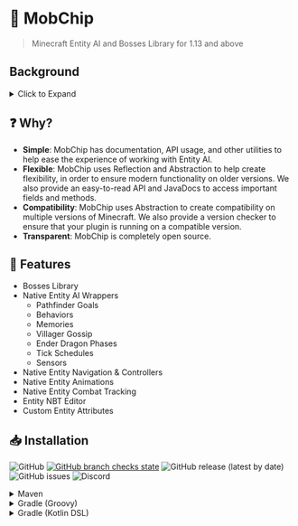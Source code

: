# 🚚 MobChip
> Minecraft Entity AI and Bosses Library for 1.13 and above

## Background
<details>
    <summary>Click to Expand</summary>
    
MobChip is an all-in-one Entity AI and Bosses Library for Minecraft 1.13 and above. It allows you to easily implement Minecraft's native entity
AI into your own plugins for simple use.
</details>

## ❓ Why?

- **Simple**: MobChip has documentation, API usage, and other utilities to help ease the experience of working with Entity AI.
- **Flexible**: MobChip uses Reflection and Abstraction to help create flexibility, in order to ensure modern functionality on older versions. We also provide an easy-to-read API and JavaDocs to access important fields and methods. 
- **Compatibility**: MobChip uses Abstraction to create compatibility on multiple versions of Minecraft. We also provide a version checker to ensure that your plugin is running on a compatible version.
- **Transparent**: MobChip is completely open source.

## 🐘 Features

- Bosses Library 
- Native Entity AI Wrappers
  - Pathfinder Goals
  - Behaviors
  - Memories
  - Villager Gossip
  - Ender Dragon Phases
  - Tick Schedules
  - Sensors
- Native Entity Navigation & Controllers 
- Native Entity Animations
- Native Entity Combat Tracking
- Entity NBT Editor
- Custom Entity Attributes


## 📥 Installation
![GitHub](https://img.shields.io/github/license/GamerCoder215/MobChip)
[![GitHub branch checks state](https://github.com/GamerCoder215/MobChip/actions/workflows/build.yml/badge.svg)](https://github.com/GamerCoder215/MobChip/actions/workflows/build.yml)
![GitHub release (latest by date)](https://img.shields.io/github/v/release/GamerCoder215/MobChip)
![GitHub issues](https://img.shields.io/github/issues/GamerCoder215/MobChip)
![Discord](https://img.shields.io/discord/972684412359680040?color=5865F2)

<details>
    <summary>Maven</summary>

```xml
<project>
    
    <!-- Import CodeMC Repo -->
    
    <repositories>
        <repository>
            <id>codemc-snapshots</id>
            <url>https://repo.codemc.io/repository/maven-snapshots/</url>
        </repository>
    </repositories>
    
    <dependencies>
        <dependency>
            <groupId>me.gamercoder215</groupId>
            <artifactId>mobchip-bukkit</artifactId>
            <version>[VERSION]</version>

            <!-- Use something like 1.7.0-SNAPSHOT for a stable release -->
        </dependency>
    </dependencies>
    
</project>
```
</details>

<details>
    <summary>Gradle (Groovy)</summary>

```gradle
repositories {
    maven { url 'https://repo.codemc.io/repository/maven-snapshots/' }
}

dependencies {
    // Use something like 1.9.1-SNAPSHOT for a stable release
    implementation 'me.gamercoder215:mobchip-bukkit:[VERSION]'
}
```
</details>

<details>
    <summary>Gradle (Kotlin DSL)</summary>

```kotlin
repositories {
    maven(url = "https://repo.codemc.io/repository/maven-snapshots/")
}

dependencies {
    // Use something like 1.9.1-SNAPSHOT for a stable release
    implementation('me.gamercoder215:mobchip-bukkit:[VERSION]')
}
```
</details>
